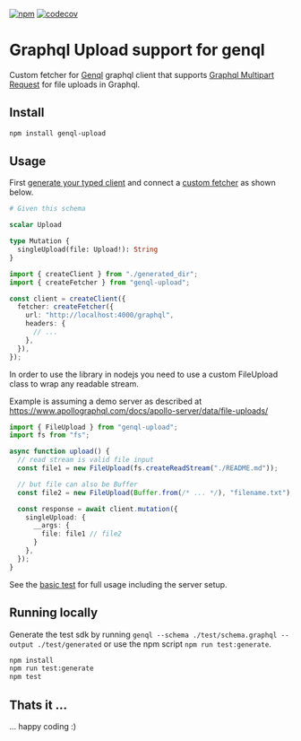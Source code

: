 [![npm](https://img.shields.io/npm/v/genql-upload?label=genql-upload&logo=npm)](https://www.npmjs.com/package/genql-upload)
[![codecov](https://codecov.io/gh/stackables/genql-upload/branch/main/graph/badge.svg?token=x1DmWF8EId)](https://codecov.io/gh/stackables/genql-upload)

# Graphql Upload support for genql

Custom fetcher for [Genql](https://github.com/remorses/genql) graphql client that supports [Graphql Multipart Request](https://github.com/jaydenseric/graphql-multipart-request-spec) for file uploads in Graphql.

## Install

```bash
npm install genql-upload
```

## Usage

First [generate your typed client](https://genql.vercel.app/docs) and connect a [custom fetcher](https://genql.vercel.app/docs/usage/create-the-client#using-a-custom-fetcher) as shown below.

```graphql
# Given this schema

scalar Upload

type Mutation {
  singleUpload(file: Upload!): String
}
```

```typescript
import { createClient } from "./generated_dir";
import { createFetcher } from "genql-upload";

const client = createClient({
  fetcher: createFetcher({
    url: "http://localhost:4000/graphql",
    headers: {
      // ...
    },
  }),
});
```

In order to use the library in nodejs you need to use a custom FileUpload class to wrap any readable stream.

Example is assuming a demo server as described at https://www.apollographql.com/docs/apollo-server/data/file-uploads/

```typescript
import { FileUpload } from "genql-upload";
import fs from "fs";

async function upload() {
  // read stream is valid file input
  const file1 = new FileUpload(fs.createReadStream("./README.md"));

  // but file can also be Buffer
  const file2 = new FileUpload(Buffer.from(/* ... */), "filename.txt");

  const response = await client.mutation({
    singleUpload: {
      __args: {
        file: file1 // file2
      }
    },
  });
}
```

See the [basic test](./test/) for full usage including the server setup.

## Running locally

Generate the test sdk by running `genql --schema ./test/schema.graphql --output ./test/generated` or use the npm script `npm run test:generate`.

```bash
npm install
npm run test:generate
npm test
```

## Thats it ...

... happy coding :)

